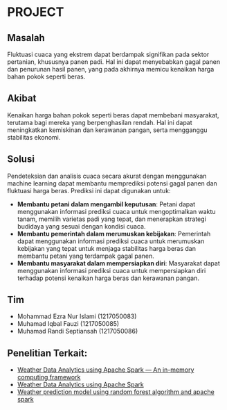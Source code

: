 # PROJECT

## Masalah

Fluktuasi cuaca yang ekstrem dapat berdampak signifikan pada sektor pertanian, khususnya panen padi. Hal ini dapat menyebabkan gagal panen dan penurunan hasil panen, yang pada akhirnya memicu kenaikan harga bahan pokok seperti beras.

## Akibat

Kenaikan harga bahan pokok seperti beras dapat membebani masyarakat, terutama bagi mereka yang berpenghasilan rendah. Hal ini dapat meningkatkan kemiskinan dan kerawanan pangan, serta mengganggu stabilitas ekonomi.

## Solusi

Pendeteksian dan analisis cuaca secara akurat dengan menggunakan machine learning dapat membantu memprediksi potensi gagal panen dan fluktuasi harga beras. Prediksi ini dapat digunakan untuk:

- **Membantu petani dalam mengambil keputusan**: Petani dapat menggunakan informasi prediksi cuaca untuk mengoptimalkan waktu tanam, memilih varietas padi yang tepat, dan menerapkan strategi budidaya yang sesuai dengan kondisi cuaca.
- **Membantu pemerintah dalam merumuskan kebijakan**: Pemerintah dapat menggunakan informasi prediksi cuaca untuk merumuskan kebijakan yang tepat untuk menjaga stabilitas harga beras dan membantu petani yang terdampak gagal panen.
- **Membantu masyarakat dalam mempersiapkan diri**: Masyarakat dapat menggunakan informasi prediksi cuaca untuk mempersiapkan diri terhadap potensi kenaikan harga beras dan kerawanan pangan.

## Tim

- Mohammad Ezra Nur Islami (1217050083)
- Muhamad Iqbal Fauzi (1217050085)
- Muhamad Randi Septiansah (1217050086)

## Penelitian Terkait:

- [Weather Data Analytics using Apache Spark — An in-memory computing framework](http://ieeexplore.ieee.org/abstract/document/8245142/)
- [Weather Data Analytics using Apache Spark](http://ijsetr.com/uploads/231564IJSETR17010-265.pdf)
- [Weather prediction model using random forest algorithm and apache spark](https://www.academia.edu/download/61250669/92_Weather_Prediction_Model_Using_Random_Forest_Algorithm_and_Apache_Spark20191118-100940-1s0u6id.pdf)
